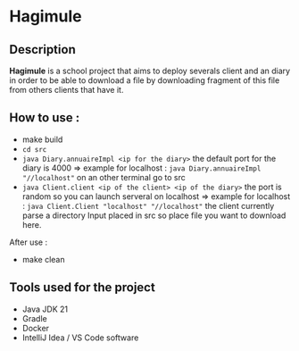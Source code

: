 # Hagimule

## Description
**Hagimule** is a school project that aims to deploy severals client and an diary in order to be able to download a file by downloading fragment of this file from others clients that have it. 

## How to use :
- make build 
- `cd src`
- `java Diary.annuaireImpl <ip for the diary>` the default port for the diary is 4000 => example for localhost : `java Diary.annuaireImpl "//localhost"`
on an other terminal go to src
- `java Client.client <ip of the client> <ip of the diary>` the port is random so you can launch serveral on localhost => example for localhost : `java Client.Client "localhost" "//localhost"` 
the client currently parse a directory Input placed in src so place file you want to download here.


After use :
- make clean

## Tools used for the project
- Java JDK 21
- Gradle
- Docker
- IntelliJ Idea / VS Code software
